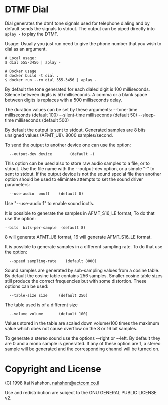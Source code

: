 DTMF Dial
=========

Dial generates the dtmf tone signals used for telephone
dialing and by default sends the signals to stdout.
The output can be piped directly into ```aplay -``` to play the DTMF.

Usage:
Usually you just run need to give the phone number
that you wish to dial as an argument.

```
# Local usage:
$ dial 555-3456 | aplay -

# Docker usage
$ docker build -t dial .
$ docker run --rm dial 555-3456 | aplay -
```

By default the tone generated for each dialed digit is
100 milliseconds. Silence between digits is 50 milliseconds.
A comma or a blank space between digits is replaces with
a 500 milliseconds delay.

The duration values can be set by these arguments:
  --tone-time   milliseconds 	(default 100)
  --silent-time milliseconds	(default 50)
  --sleep-time  milliseconds	(default 500)

By default the output is sent to stdout. Generated samples
are 8 bits unsigned values (AFMT_U8). 8000 samples/second.

To send the output to another device one can use the option:

```  --output-dev device		(default -)```

This option can be used also to store raw audio samples to
a file, or to stdout. Use the file name with the --output-dev
option, or a simple "-" to sent to stdout.
If the output device is not the sound special file then another
option should be used to eliminate attempts to set the sound
driver parameters:

```
  --use-audio  onoff	(default 0)
```

Use "--use-audio 1" to enable sound ioctls.

It is possible to generate the samples in AFMT_S16_LE format,
To do that use the option:

```
--bits  bits-per-sample  (default 8)
```

8 will generate AFMT_U8 format, 16 will generate AFMT_S16_LE format.

It is possible to generate samples in a different sampling rate.
To do that use the option:

```
  --speed sampling-rate    (default 8000)
```

Sound samples are generated by sub-sampling values from a cosine
table. By default the cosine table contains 256 samples.
Smaller cosine table sizes still produce the correct frequencies
but with some distortion.
These options can be used:

```
  --table-size size		(default 256)
```

The table used is of a different size

```
  --volume volume		(default 100)
```

Values stored in the table are scaled down volume/100 times
the maximum value which does not cause overflow on the 8 or
16 bit samples.

To generate a stereo sound use the options --right or
--left. By default they are 0 and a mono sample is generated.
If any of these option are 1, a stereo sample will be generated
and the corresponding channel will be turned on.

Copyright and License
=====================

(C) 1998 Itai Nahshon, nahshon@actcom.co.il

Use and redistribution are subject to the GNU GENERAL PUBLIC LICENSE v2.
